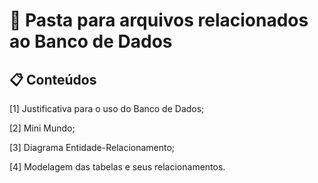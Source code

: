 # 📁 Pasta para arquivos relacionados ao Banco de Dados

## 📋 Conteúdos

[1] Justificativa para o uso do Banco de Dados;

[2] Mini Mundo;

[3] Diagrama Entidade-Relacionamento;

[4] Modelagem das tabelas e seus relacionamentos.
